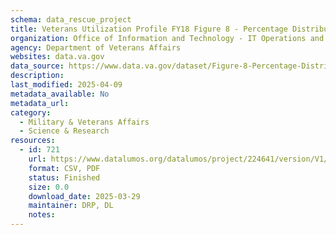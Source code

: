 ```yaml
---
schema: data_rescue_project 
title: Veterans Utilization Profile FY18 Figure 8 - Percentage Distributions of Gender Use Rates across Eras of Initial Service, FY 2018
organization: Office of Information and Technology - IT Operations and Services (ITOPS)
agency: Department of Veterans Affairs
websites: data.va.gov
data_source: https://www.data.va.gov/dataset/Figure-8-Percentage-Distributions-of-Gender-Use-Ra/3map-zpzw
description: 
last_modified: 2025-04-09
metadata_available: No
metadata_url: 
category:
  - Military & Veterans Affairs 
  - Science & Research 
resources:
  - id: 721
    url: https://www.datalumos.org/datalumos/project/224641/version/V1/view
    format: CSV, PDF
    status: Finished
    size: 0.0
    download_date: 2025-03-29
    maintainer: DRP, DL
    notes: 
---
```


